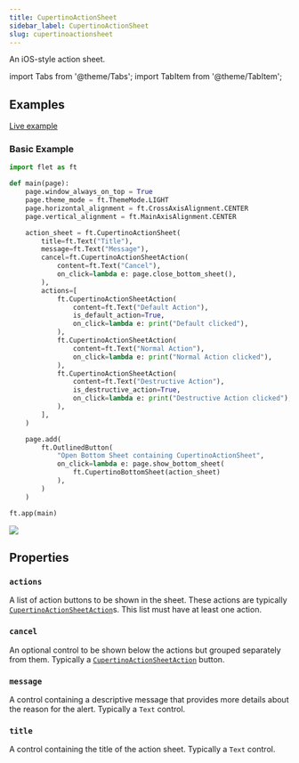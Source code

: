 ```yaml
---
title: CupertinoActionSheet
sidebar_label: CupertinoActionSheet
slug: cupertinoactionsheet
---
```


An iOS-style action sheet.

import Tabs from '@theme/Tabs';
import TabItem from '@theme/TabItem';

## Examples

[Live example](https://flet-controls-gallery.fly.dev/dialogs/cupertinoactionsheet)

### Basic Example

<Tabs groupId="language">
  <TabItem value="python" label="Python" default>

```python
import flet as ft

def main(page):
    page.window_always_on_top = True
    page.theme_mode = ft.ThemeMode.LIGHT
    page.horizontal_alignment = ft.CrossAxisAlignment.CENTER
    page.vertical_alignment = ft.MainAxisAlignment.CENTER

    action_sheet = ft.CupertinoActionSheet(
        title=ft.Text("Title"),
        message=ft.Text("Message"),
        cancel=ft.CupertinoActionSheetAction(
            content=ft.Text("Cancel"),
            on_click=lambda e: page.close_bottom_sheet(),
        ),
        actions=[
            ft.CupertinoActionSheetAction(
                content=ft.Text("Default Action"),
                is_default_action=True,
                on_click=lambda e: print("Default clicked"),
            ),
            ft.CupertinoActionSheetAction(
                content=ft.Text("Normal Action"),
                on_click=lambda e: print("Normal Action clicked"),
            ),
            ft.CupertinoActionSheetAction(
                content=ft.Text("Destructive Action"),
                is_destructive_action=True,
                on_click=lambda e: print("Destructive Action clicked"),
            ),
        ],
    )

    page.add(
        ft.OutlinedButton(
            "Open Bottom Sheet containing CupertinoActionSheet",
            on_click=lambda e: page.show_bottom_sheet(
                ft.CupertinoBottomSheet(action_sheet)
            ),
        )
    )

ft.app(main)
```

  </TabItem>
</Tabs>

<img src="/img/docs/controls/cupertino-action-sheet/basic-cupertino-action-sheet.png" className="screenshot-40"/>

## Properties

### `actions`

A list of action buttons to be shown in the sheet. These actions are typically [`CupertinoActionSheetAction`](cupertinoactionsheetaction)s. This list must have at least one action.

### `cancel`

An optional control to be shown below the actions but grouped separately from them. Typically a [`CupertinoActionSheetAction`](cupertinoactionsheetaction) button.

### `message`

A control containing a descriptive message that provides more details about the reason for the alert. Typically a `Text` control.

### `title`

A control containing the title of the action sheet. Typically a `Text` control.
